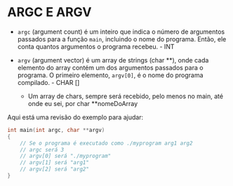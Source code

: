 # ARGC E ARGV

- `argc` (argument count) é um inteiro que indica o número de argumentos passados para a função `main`, incluindo o nome do programa. Então, ele conta quantos argumentos o programa recebeu. - INT

- `argv` (argument vector) é um array de strings (char **), onde cada elemento do array contém um dos argumentos passados para o programa. O primeiro elemento, `argv[0]`, é o nome do programa compilado. - CHAR []
	- Um array de chars, sempre será recebido, pelo menos no main, até onde eu sei, por char **nomeDoArray

Aqui está uma revisão do exemplo para ajudar:
```c
int main(int argc, char **argv)
{
    // Se o programa é executado como ./myprogram arg1 arg2
    // argc será 3
    // argv[0] será "./myprogram"
    // argv[1] será "arg1"
    // argv[2] será "arg2"
}
```